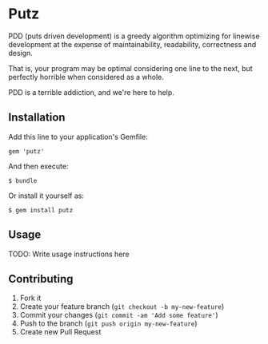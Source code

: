 # Putz

PDD (puts driven development) is a greedy algorithm optimizing for
linewise development at the expense of maintainability, readability,
correctness and design.

That is, your program may be optimal considering one line to the next,
but perfectly horrible when considered as a whole.

PDD is a terrible addiction, and we're here to help.

## Installation

Add this line to your application's Gemfile:

    gem 'putz'

And then execute:

    $ bundle

Or install it yourself as:

    $ gem install putz

## Usage

TODO: Write usage instructions here

## Contributing

1. Fork it
2. Create your feature branch (`git checkout -b my-new-feature`)
3. Commit your changes (`git commit -am 'Add some feature'`)
4. Push to the branch (`git push origin my-new-feature`)
5. Create new Pull Request
